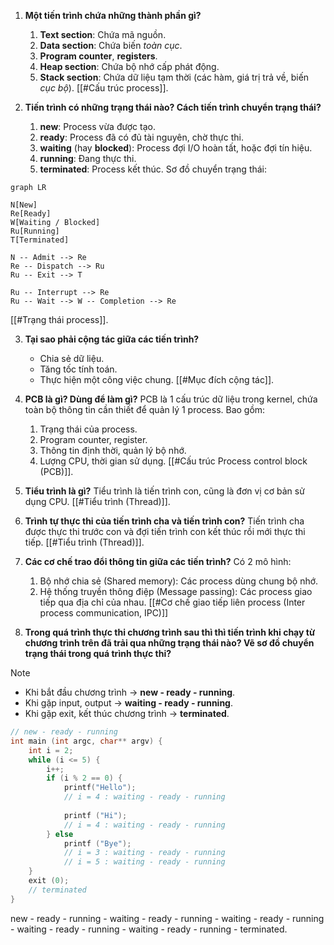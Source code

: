 
1. **Một tiến trình chứa những thành phần gì?**
	1. **Text section**: Chứa mã nguồn.
	2. **Data section**: Chứa biến *toàn cục*.
	3. **Program counter**, **registers**.
	4. **Heap section**: Chứa bộ nhớ cấp phát động.
	5. **Stack section**: Chứa dữ liệu tạm thời (các hàm, giá trị trả về, biến *cục bộ*).
	[[#Cấu trúc process]].

2. **Tiến trình có những trạng thái nào? Cách tiến trình chuyển trạng thái?**
	1. **new**: Process vừa được tạo.
	2. **ready**: Process đã có đủ tài nguyên, chờ thực thi.
	3. **waiting** (hay **blocked**): Process đợi I/O hoàn tất, hoặc đợi tín hiệu.
	4. **running**: Đang thực thi.
	5. **terminated**: Process kết thúc.
	Sơ đồ chuyển trạng thái:
```mermaid
graph LR

N[New]
Re[Ready]
W[Waiting / Blocked]
Ru[Running]
T[Terminated]

N -- Admit --> Re
Re -- Dispatch --> Ru
Ru -- Exit --> T

Ru -- Interrupt --> Re
Ru -- Wait --> W -- Completion --> Re
```
[[#Trạng thái process]].

3. **Tại sao phải cộng tác giữa các tiến trình?**
	- Chia sẻ dữ liệu.
	- Tăng tốc tính toán.
	- Thực hiện một công việc chung.
	[[#Mục đích cộng tác]].

4. **PCB là gì? Dùng để làm gì?**
	PCB là 1 cấu trúc dữ liệu trong kernel, chứa toàn bộ thông tin cần thiết để quản lý 1 process. Bao gồm:
	1. Trạng thái của process.
	2. Program counter, register.
	3. Thông tin định thời, quản lý bộ nhớ.
	4. Lượng CPU, thời gian sử dụng.
	[[#Cấu trúc Process control block (PCB)]].
	
5. **Tiểu trình là gì?**
	Tiểu trình là tiến trình con, cũng là đơn vị cơ bản sử dụng CPU.
	[[#Tiểu trình (Thread)]].

6. **Trình tự thực thi của tiến trình cha và tiến trình con?**
	Tiến trình cha được thực thi trước con và đợi tiến trình con kết thúc rồi mới thực thi tiếp.
	[[#Tiểu trình (Thread)]].

7. **Các cơ chế trao đổi thông tin giữa các tiến trình?**
	Có 2 mô hình:
	1. Bộ nhớ chia sẻ (Shared memory): Các process dùng chung bộ nhớ.
	2. Hệ thống truyền thông điệp (Message passing): Các process giao tiếp qua địa chỉ của nhau.
	[[#Cơ chế giao tiếp liên process (Inter process communication, IPC)]]

8. **Trong quá trình thực thi chương trình sau thì thì tiến trình khi chạy từ chương trình trên đã trải qua những trạng thái nào? Vẽ sơ đồ chuyển trạng thái trong quá trình thực thi?**


>[!NOTE]
>- Khi bắt đầu chương trình -> **new - ready - running**.
>- Khi gặp input, output -> **waiting - ready - running**.
>- Khi gặp exit, kết thúc chương trình -> **terminated**.

```c
// new - ready - running
int main (int argc, char** argv) {
    int i = 2;
    while (i <= 5) {
        i++;
        if (i % 2 == 0) {
            printf("Hello");
            // i = 4 : waiting - ready - running
            
            printf ("Hi");
            // i = 4 : waiting - ready - running
        } else
            printf ("Bye");
            // i = 3 : waiting - ready - running
            // i = 5 : waiting - ready - running
    }
    exit (0);
    // terminated
}
```

new - ready - running - waiting - ready - running - waiting - ready - running - waiting - ready - running - waiting - ready - running - terminated.
